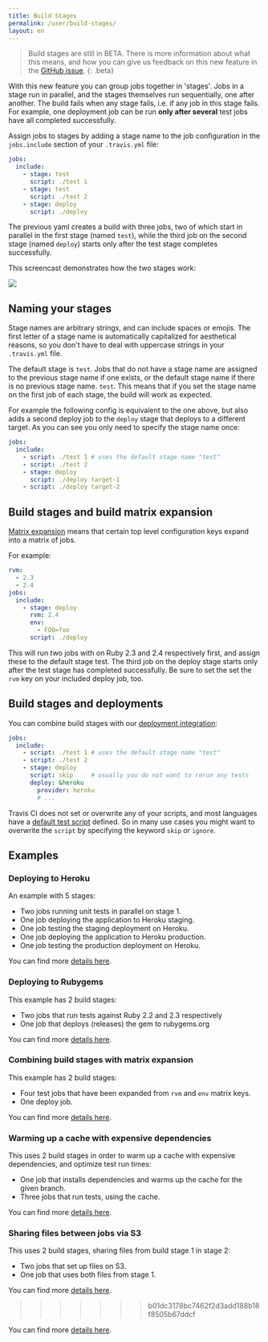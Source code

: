 ```yaml
---
title: Build Stages
permalink: /user/build-stages/
layout: en
---
```


<div id="toc"></div>

> Build stages are still in BETA. There is more information about what this means, and how you can give us feedback on this new feature in the [GitHub issue](https://github.com/travis-ci/beta-features/issues/11).
{: .beta}

With this new feature you can group jobs together in 'stages'. Jobs in a stage
run in parallel, and the stages themselves run sequentially, one after another.
The build fails when any stage fails, i.e. if any job in this stage fails. For
example, one deployment job can be run **only after several** test jobs have
all completed successfully.

Assign jobs to stages by adding a stage name to the job configuration
in the `jobs.include` section of your `.travis.yml` file:

```yaml
jobs:
  include:
    - stage: test
      script: ./test 1
    - stage: test
      script: ./test 2
    - stage: deploy
      script: ./deploy
```

The previous yaml creates a build with three jobs, two of which start in
parallel in the first stage (named `test`), while the third job on the second
stage (named `deploy`) starts only after the test stage completes successfully.

This screencast demonstrates how the two stages work:

![](https://cloud.githubusercontent.com/assets/3729517/25229553/0868909c-25d1-11e7-9263-b076fdef9288.gif)

## Naming your stages

Stage names are arbitrary strings, and can include spaces or emojis. The first
letter of a stage name is automatically capitalized for aesthetical reasons, so
you don't have to deal with uppercase strings in your `.travis.yml` file.

The default stage is `test`. Jobs that do not have a stage name are assigned to
the previous stage name if one exists, or the default stage name if there is no
previous stage name. `test`. This means that if you set the stage name on the
first job of each stage, the build will work as expected.

For example the following config is equivalent to the one above, but also adds a
second deploy job to the `deploy` stage that deploys to a different target. As
you can see you only need to specify the stage name once:

```yaml
jobs:
  include:
    - script: ./test 1 # uses the default stage name "test"
    - script: ./test 2
    - stage: deploy
      script: ./deploy target-1
    - script: ./deploy target-2
```

## Build stages and build matrix expansion

[Matrix expansion](https://docs.travis-ci.com/user/customizing-the-build/#Build-Matrix)
means that certain top level configuration keys expand into a matrix of jobs.

For example:

```yaml
rvm:
  - 2.3
  - 2.4
jobs:
  include:
    - stage: deploy
      rvm: 2.4
      env:
        - FOO=foo
      script: ./deploy
```

This will run two jobs with on Ruby 2.3 and 2.4 respectively first, and assign
these to the default stage test. The third job on the deploy stage starts only
after the test stage has completed successfully. Be sure to set the set the
`rvm` key on your included deploy job, too.

## Build stages and deployments

You can combine build stages with our [deployment integration](https://docs.travis-ci.com/user/deployment/):

```yaml
jobs:
  include:
    - script: ./test 1 # uses the default stage name "test"
    - script: ./test 2
    - stage: deploy
      script: skip     # usually you do not want to rerun any tests
      deploy: &heroku
        provider: heroku
        # ...
```

Travis CI does not set or overwrite any of your scripts, and most languages
have a [default test script](https://docs.travis-ci.com/user/languages/ruby/#Default-Test-Script)
defined. So in many use cases you might want to overwrite the `script` by
specifying the keyword `skip` or `ignore`.

## Examples

### Deploying to Heroku

An example with 5 stages:

* Two jobs running unit tests in parallel on stage 1.
* One job deploying the application to Heroku staging.
* One job testing the staging deployment on Heroku.
* One job deploying the application to Heroku production.
* One job testing the production deployment on Heroku.

You can find more [details here](/user/build-stages/deploy-heroku/).

### Deploying to Rubygems

This example has 2 build stages:

* Two jobs that run tests against Ruby 2.2 and 2.3 respectively
* One job that deploys (releases) the gem to rubygems.org

You can find more [details here](/user/build-stages/deploy-rubygems/).

### Combining build stages with matrix expansion

This example has 2 build stages:

* Four test jobs that have been expanded from `rvm` and `env` matrix keys.
* One deploy job.

You can find more [details here](/user/build-stages/matrix-expansion/).

### Warming up a cache with expensive dependencies

This uses 2 build stages in order to warm up a cache with expensive dependencies, and optimize test run times:

* One job that installs dependencies and warms up the cache for the given branch.
* Three jobs that run tests, using the cache.

You can find more [details here](/user/build-stages/warm-cache/).

### Sharing files between jobs via S3

This uses 2 build stages, sharing files from build stage 1 in stage 2:

* Two jobs that set up files on S3.
* One job that uses both files from stage 1.

You can find more [details here](/user/build-stages/share-files-s3/).




>>>>>>> b01dc3178bc7462f2d3add188b18f8505b67ddcf

You can find more [details here](/user/build-stages/warm-cache/).
